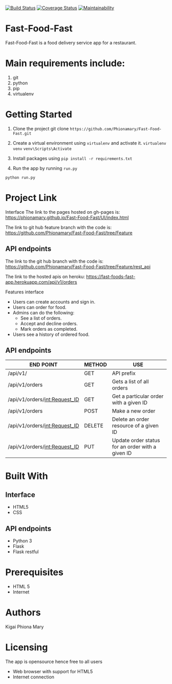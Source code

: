 
[![Build Status](https://travis-ci.org/Phionamary/Fast-Food-Fast.svg?branch=Feature)](https://travis-ci.org/Phionamary/Fast-Food-Fast)
[![Coverage Status](https://coveralls.io/repos/github/Phionamary/Fast-Food-Fast/badge.svg?branch=Feature)](https://coveralls.io/github/Phionamary/Fast-Food-Fast?branch=Feature)
[![Maintainability](https://api.codeclimate.com/v1/badges/14ceda9d0603ab17f897/maintainability)](https://codeclimate.com/github/Phionamary/Fast-Food-Fast/maintainability)


# Fast-Food-Fast

Fast-Food-Fast is a food delivery service app for a restaurant.

# Main requirements include:
1. git
2. python
3. pip
4. virtualenv


# Getting Started
1. Clone the project
git clone ```https://github.com/Phionamary/Fast-Food-Fast.git```

2. Create a virtual environment using ```virtualenv``` and activate it.
```virtualenv venv``` ```venv\Scripts\Activate```

3. Install packages using ```pip install -r requirements.txt```

4. Run the app by running ```run.py```

```python run.py```

# Project Link
Interface The link to the pages hosted on gh-pages is: https://phionamary.github.io/Fast-Food-Fast/UI/index.html

The link to git hub feature branch with the code is: https://github.com/Phionamary/Fast-Food-Fast/tree/Feature 

## API endpoints

The link to the git hub branch with the code is: https://github.com/Phionamary/Fast-Food-Fast/tree/Feature/rest_api

The link to the hosted apis on heroku: https://fast-foods-fast-app.herokuapp.com/api/v1/orders

Features interface

* Users can create accounts and sign in.
* Users can order for food.
* Admins can do the following:
    * See a list of orders.
    * Accept and decline orders.
    * Mark orders as completed.
* Users see a history of ordered food.


## API endpoints

END POINT | METHOD | USE
--------- | ---- | -----
/api/v1/| GET | API prefix
/api/v1/orders | GET | Gets a list of all orders
/api/v1/orders/<int:Request_ID> | GET | Get a particular order with a given ID
/api/v1/orders | POST | Make a new order
/api/v1/orders/<int:Request_ID> | DELETE | Delete an order resource of a given ID
/api/v1/orders/<int:Request_ID> | PUT | Update order status for an order with a given ID


# Built With

## Interface

* HTML5
* CSS


## API endpoints

* Python 3
* Flask
* Flask restful


# Prerequisites
* HTML 5
* Internet


# Authors
Kigai Phiona Mary

# Licensing
The app is opensource hence free to all users

* Web browser with support for HTML5
* Internet connection

